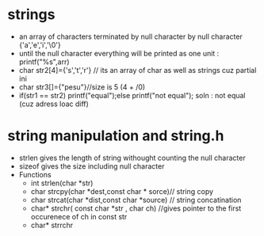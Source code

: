 # strings 
* an array of characters terminated by null character by null character {'a','e','i','\0'}
* until the null character everything will be printed as one unit : printf("%s",arr)
* char str2[4]={'s','t','r'} // its an array of char as well as strings cuz partial ini
* char str3[]={"pesu"}//size is 5 (4 + /0)
* if(str1 == str2) printf("equal");else printf("not equal"); soln : not equal (cuz adress loac diff)
  
# string manipulation and string.h
* strlen gives the length of string withought counting the null character 
* sizeof gives the size including null character
* Functions
  * int strlen(char *str)
  * char strcpy(char *dest,const char * sorce)// string copy 
  * char strcat(char *dist,const char *source) // string concatination 
  * char* strchr( const char *str , char ch) //gives pointer to the first occurenece of ch in const str 
  * char* strrchr
